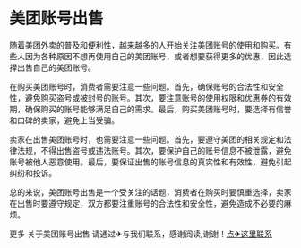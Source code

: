# 美团账号出售

随着美团外卖的普及和便利性，越来越多的人开始关注美团账号的使用和购买。有些人因为各种原因不想再使用自己的美团账号，或者想要获得更多的优惠，因此选择出售自己的美团账号。

在购买美团账号时，消费者需要注意一些问题。首先，确保账号的合法性和安全性，避免购买盗号或被封号的账号。其次，要注意账号的使用权限和优惠券的有效期，确保购买的账号能够满足自己的需求。最后，购买美团账号时，要选择有信誉和口碑的卖家，避免上当受骗。

卖家在出售美团账号时，也需要注意一些问题。首先，要遵守美团的相关规定和法律法规，不得出售盗号或违法账号。其次，要保护自己的账号信息不被泄露，避免账号被他人恶意使用。最后，要保证出售的账号信息的真实性和有效性，避免引起纠纷和投诉。

总的来说，美团账号出售是一个受关注的话题，消费者在购买时要慎重选择，卖家在出售时要遵守规定，双方都要注重账号的合法性和安全性，避免造成不必要的麻烦。

更多 关于美团账号出售 请通过✈与我们联系，感谢阅读,谢谢！[点✈这里联系](https://www.k02.cc)